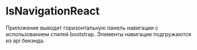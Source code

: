 # lsNavigationReact

Приложение выводит горизонтальную панель навигации с использованием стилей bootstrap.
Элементы навигации подгружаются из api бекэнда.